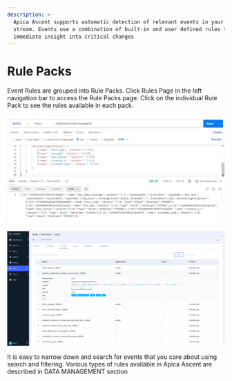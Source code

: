 ```yaml
---
description: >-
  Apica Ascent supports automatic detection of relevant events in your log
  stream. Events use a combination of built-in and user defined rules to give
  immediate insight into critical changes
---
```


# Rule Packs

Event Rules are grouped into Rule Packs. Click Rules Page in the left navigation bar to access the Rule Packs page. Click on the individual Rule Pack to see the rules available in each pack.

![](<../.gitbook/assets/image (62).png>)

![](<../.gitbook/assets/image (2) (1) (1) (1) (1) (1).png>)

It is easy to narrow down and search for events that you care about using search and filtering. Various types of rules available in Apica Ascent are described in DATA MANAGEMENT section
